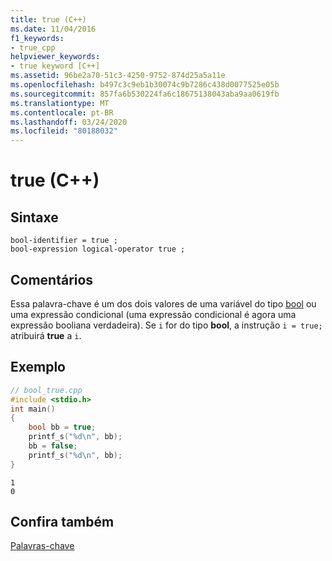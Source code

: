 ```yaml
---
title: true (C++)
ms.date: 11/04/2016
f1_keywords:
- true_cpp
helpviewer_keywords:
- true keyword [C++]
ms.assetid: 96be2a70-51c3-4250-9752-874d25a5a11e
ms.openlocfilehash: b497c3c9eb1b30074c9b7286c438d0077525e05b
ms.sourcegitcommit: 857fa6b530224fa6c18675138043aba9aa0619fb
ms.translationtype: MT
ms.contentlocale: pt-BR
ms.lasthandoff: 03/24/2020
ms.locfileid: "80188032"
---
```

# <a name="true-c"></a>true (C++)

## <a name="syntax"></a>Sintaxe

```
bool-identifier = true ;
bool-expression logical-operator true ;
```

## <a name="remarks"></a>Comentários

Essa palavra-chave é um dos dois valores de uma variável do tipo [bool](../cpp/bool-cpp.md) ou uma expressão condicional (uma expressão condicional é agora uma expressão booliana verdadeira). Se `i` for do tipo **bool**, a instrução `i = true;` atribuirá **true** a `i`.

## <a name="example"></a>Exemplo

```cpp
// bool_true.cpp
#include <stdio.h>
int main()
{
    bool bb = true;
    printf_s("%d\n", bb);
    bb = false;
    printf_s("%d\n", bb);
}
```

```Output
1
0
```

## <a name="see-also"></a>Confira também

[Palavras-chave](../cpp/keywords-cpp.md)
